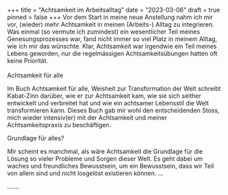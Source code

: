 +++
title = "Achtsamkeit im Arbeitsalltag"
date = "2023-03-06"
draft = true
pinned = false
+++
Vor dem Start in meine neue Anstellung nahm ich mir vor, (wieder) mehr Achtsamkeit in meinen (Arbeits-) Alltag zu integrieren. Was einmal (so vermute ich zumindest) ein wesentlicher Teil meines Genesungsprozesses war, fand nicht immer so viel Platz in meinem Alltag, wie ich mir das wünschte. Klar, Achtsamkeit war irgendwie ein Teil meines Lebens geworden, nur die regelmässigen Achtsamkeitsübungen hatten oft keine Priorität. \
\
Achtsamkeit für alle

Im Buch Achtsamkeit für alle, Weisheit zur Transformation der Welt schreibt Kabat-Zinn darüber, wie er zur Achtsamkeit kam, wie sie sich seither entwickelt und verbreitet hat und wie ein achtsamer Lebensstil die Welt transformieren kann. Dieses Buch gab mir wohl den entscheidenden Stoss, mich wieder intensiv(er) mit der Achtsamkeit und meiner Achtsamkeitspraxis zu beschäftigen. 

Grundlage für alles?

Mir scheint es manchmal, als wäre Achtsamkeit die Grundlage für die Lösung so vieler Probleme und Sorgen dieser Welt. Es geht dabei um waches und freundliches Bewusstsein, um ein Bewusstsein, dass wir Teil von allem sind und nicht losgelöst existieren können. ...

.......